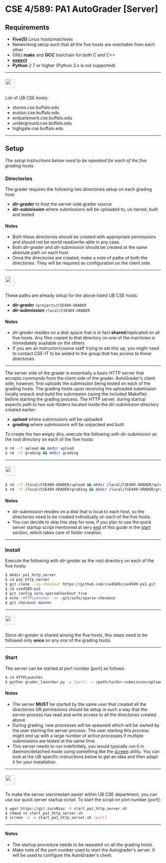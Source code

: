 # CSE 4/589: PA1 AutoGrader [Server]

## Requirements

* **Five(5)** Linux hosts/machines
* Networking setup such that all the five hosts are _reachable_ from each other
* GNU **make** and **GCC** toolchain for both C and C++
* [**expect**](http://expect.sourceforge.net/)
* **Python** 2.7 or higher (Python 3.x is not supported)

***
##### <img src="http://cse4589.github.io/assets/site/images/UB_BLU_RGB.png" width=30></img>
List of UB CSE hosts:
* stones.cse.buffalo.edu
* euston.cse.buffalo.edu
* embankment.cse.buffalo.edu
* underground.cse.buffalo.edu
* highgate.cse.buffalo.edu
***

## Setup
_The setup instructions below need to be repeated for each of the five grading hosts._

### Directories
The grader requires the following two directories setup on each grading host:

* **_dir-grader_** to host the server-side grader source
* **_dir-submission_** where submissions will be uploaded to, un-tarred, built and tested

#### Notes
* Both these directories should be created with appropriate permissions and should not be world read/write-able in any case.
* Both _dir-grader_ and _dir-submission_ should be created at the same absolute path on each host.
* Once the directories are created, make a note of paths of both the directories. They will be required as configuration on the client side.

***
##### <img src="http://cse4589.github.io/assets/site/images/UB_BLU_RGB.png" width=30></img>
These paths are already setup for the above listed UB CSE hosts:

* **_dir-grader_** ```/projects/CSE489-GRADER```
* **_dir-submission_** ```/local/CSE489-GRADER```

#### Notes
* _dir-grader_ resides on a disk space that is in fact **shared**/replicated on all five hosts. Any files copied to that directory on one of the machines is immediately available on the others
* If you are an instructor/course staff trying to set this up, you might need to contact CSE-IT to be added to the group that has access to these directories
***

The server side of the grader is essentially a basic HTTP server that accepts commands from the client side of the grader. AutoGrader's client side, however, first uploads the submission being tested on each of the grading hosts. The grading hosts upon receiving the uploaded submission locally unpack and build the submission (using the included Makefile) before starting the grading process. The HTTP server, during startup expects path to two sub-folders located inside the _dir-submission_ directory created earlier:

* **_upload_** where submissions will be uploaded
* **_grading_** where submissions will be unpacked and built

To create the two empty dirs, execute the following with _dir-submission_ as the root directory on each of the five hosts:
```bash
$ rm -rf upload && mkdir upload
$ rm -rf grading && mkdir grading
```
***
##### <img src="http://cse4589.github.io/assets/site/images/UB_BLU_RGB.png" width=30></img>
```bash
$ rm -rf /local/CSE489-GRADER/upload && mkdir /local/CSE489-GRADER/upload
$ rm -rf /local/CSE489-GRADER/grading && mkdir /local/CSE489-GRADER/grading
```

#### Notes
* _dir-submission_ resides on a disk that is local to each host, so the directories need to be created individually on each of the five hosts.
* You can decide to skip this step for now, if you plan to use the quick server startup script mentioned at very [end](https://github.com/cse4589/cse4589-pa1/tree/master/Grader/remote#-4) of this guide in the [start](https://github.com/cse4589/cse4589-pa1/tree/master/Grader/remote#start) section, which takes care of folder creation.
***

### Install
Execute the following with _dir-grader_ as the root directory on each of the five hosts:
```bash
$ mkdir pa1_http_server
$ cd pa1_http_server
$ git clone --no-checkout https://github.com/cse4589/cse4589-pa1.git
$ cd cse4589-pa1
$ git config core.sparseCheckout true
$ echo 'HTTPLauncher' >> .git/info/sparse-checkout
$ git checkout master
```

***
##### <img src="http://cse4589.github.io/assets/site/images/UB_BLU_RGB.png" width=30></img>
Since _dir-grader_ is shared among the five hosts, this steps need to be followed only **once** on any _one_ of the grading hosts.
***

### Start
The server can be started at port number [port] as follows:
```bash
$ cd HTTPLauncher
$ python grader_launcher.py -p [port] -u /path/to/dir-submission/upload -g /path/to/dir-submission/grading
```

#### Notes
* The server **MUST** be started by the same user that created all the directories OR permissions should be setup in such a way that the server process has read and write access to all the directories created above.
* During grading, new processes will be spawned which will be owned by the user starting the server process. The user starting this process might end up with a large number of active processes if multiple submissions are tested at the same time.
* This server needs to run indefinitely, you would typically run it in daemon/detached mode using something like the [screen](https://www.gnu.org/software/screen/) utility. You can look at the UB specific instructions below to get an idea and then adapt it for your installation.

***
##### <img src="http://cse4589.github.io/assets/site/images/UB_BLU_RGB.png" width=30></img>

To make the server start/restart easier within UB CSE department, you can use our quick server startup script. To start the script on port number [port]:

```bash
$ wget https://git.io/vNzaz -O start_pa1_http_server.sh
$ chmod +x start_pa1_http_server.sh
$ screen -d -m start_pa1_http_server.sh [port]
```
***

#### Notes
* The startup procedure needs to be repeated on all the grading hosts.
* Make note of the port number used to start the Autograder's server. It will be used to configure the AutoGrader's client.
